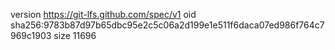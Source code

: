 version https://git-lfs.github.com/spec/v1
oid sha256:9783b87d97b65dbc95e2c5c06a2d199e1e511f6daca07ed986f764c7969c1903
size 11696
